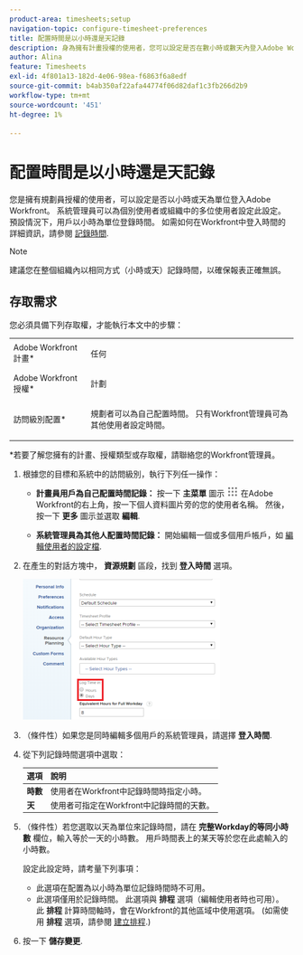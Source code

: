 ```yaml
---
product-area: timesheets;setup
navigation-topic: configure-timesheet-preferences
title: 配置時間是以小時還是天記錄
description: 身為擁有計畫授權的使用者，您可以設定是否在數小時或數天內登入Adobe Workfront。 系統管理員可以為個別使用者或組織中的多位使用者設定此設定。 預設情況下，用戶以小時為單位登錄時間。
author: Alina
feature: Timesheets
exl-id: 4f801a13-182d-4e06-98ea-f6863f6a8edf
source-git-commit: b4ab350af22afa44774f06d82daf1c3fb266d2b9
workflow-type: tm+mt
source-wordcount: '451'
ht-degree: 1%

---
```


# 配置時間是以小時還是天記錄

您是擁有規劃員授權的使用者，可以設定是否以小時或天為單位登入Adobe Workfront。 系統管理員可以為個別使用者或組織中的多位使用者設定此設定。 預設情況下，用戶以小時為單位登錄時間。 如需如何在Workfront中登入時間的詳細資訊，請參閱 [記錄時間](../../timesheets/create-and-manage-timesheets/log-time.md).

>[!NOTE]
>
>建議您在整個組織內以相同方式（小時或天）記錄時間，以確保報表正確無誤。

## 存取需求

您必須具備下列存取權，才能執行本文中的步驟：

<table style="table-layout:auto"> 
 <col> 
 </col> 
 <col> 
 </col> 
 <tbody> 
  <tr> 
   <td role="rowheader">Adobe Workfront計畫*</td> 
   <td> <p>任何</p> </td> 
  </tr> 
  <tr> 
   <td role="rowheader">Adobe Workfront授權*</td> 
   <td> <p>計劃 </p> </td> 
  </tr> 
  <tr data-mc-conditions=""> 
   <td role="rowheader">訪問級別配置*</td> 
   <td> <p>規劃者可以為自己配置時間。 只有Workfront管理員可為其他使用者設定時間。</p> </td> 
  </tr> 
 </tbody> 
</table>

&#42;若要了解您擁有的計畫、授權類型或存取權，請聯絡您的Workfront管理員。

1. 根據您的目標和系統中的訪問級別，執行下列任一操作：

   * **計畫員用戶為自己配置時間記錄：** 按一下 **主菜單** 圖示 ![](assets/main-menu-icon.png) 在Adobe Workfront的右上角，按一下個人資料圖片旁的您的使用者名稱。 然後，按一下 **更多** 圖示並選取 **編輯**.

   * **系統管理員為其他人配置時間記錄：** 開始編輯一個或多個用戶帳戶，如 [編輯使用者的設定檔](../../administration-and-setup/add-users/create-and-manage-users/edit-a-users-profile.md).

1. 在產生的對話方塊中， **資源規劃** 區段，找到 **登入時間** 選項。

   ![](assets/new-timesheet-log-hours-350x249.png)

1. （條件性）如果您是同時編輯多個用戶的系統管理員，請選擇 **登入時間**.
1. 從下列記錄時間選項中選取：

   | 選項 | 說明 |
   |---|---|
   | **時數** | 使用者在Workfront中記錄時間時指定小時。 |
   | **天** | 使用者可指定在Workfront中記錄時間的天數。 |

1. （條件性）若您選取以天為單位來記錄時間，請在 **完整Workday的等同小時數** 欄位，輸入等於一天的小時數。 用戶時間表上的某天等於您在此處輸入的小時數。

   設定此設定時，請考量下列事項：

   * 此選項在配置為以小時為單位記錄時間時不可用。
   * 此選項僅用於記錄時間。 此選項與 **排程** 選項（編輯使用者時也可用）。 此 **排程** 計算時間軸時，會在Workfront的其他區域中使用選項。 (如需使用 **排程** 選項，請參閱 [建立排程](../../administration-and-setup/set-up-workfront/configure-timesheets-schedules/create-schedules.md).) 

1. 按一下 **儲存變更**.
